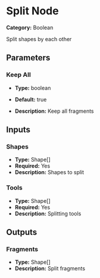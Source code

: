 
# Split Node

**Category:** Boolean

Split shapes by each other

## Parameters


### Keep All
- **Type:** boolean
- **Default:** true


- **Description:** Keep all fragments


## Inputs


### Shapes
- **Type:** Shape[]
- **Required:** Yes
- **Description:** Shapes to split


### Tools
- **Type:** Shape[]
- **Required:** Yes
- **Description:** Splitting tools


## Outputs


### Fragments
- **Type:** Shape[]
- **Description:** Split fragments




